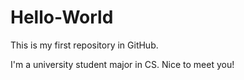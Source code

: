 # Hello-World
This is my first repository in GitHub.

I'm a university student major in CS.
Nice to meet you!
